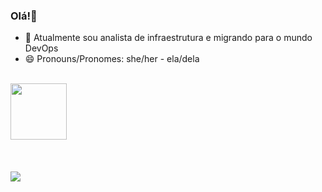 ### Olá!👋

- 🔭 Atualmente sou analista de infraestrutura e migrando para o mundo DevOps
- 😄 Pronouns/Pronomes: she/her - ela/dela
<br>
<div style="display: inline_block">
<a href="https://www.linkedin.com/in/elvasc/" target="_blank"><img width="90px" src="https://img.shields.io/badge/LinkedIn-0077B5?style=for-the-badge&logo=linkedin&logoColor=white" target="_blank"></a>
<br><br><br><br>
<img align="left" src="https://github-readme-stats.vercel.app/api?username=lanvsc&show_icons=true&hide=contribs,prs&cache_seconds=86400&theme=dark">
</div>
